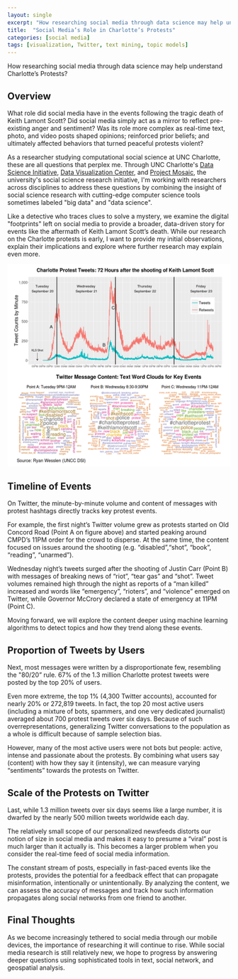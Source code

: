 ```yaml
---
layout: single
excerpt: "How researching social media through data science may help understand Charlotte’s Protests" 
title:  "Social Media’s Role in Charlotte’s Protests"
categories: [social media]
tags: [visualization, Twitter, text mining, topic models]
---
```


How researching social media through data science may help understand Charlotte’s Protests?

Overview
------------------------

What role did social media have in the events following the tragic death of Keith Lamont Scott? Did social media simply act as a mirror to reflect pre-existing anger and sentiment? Was its role more complex as real-time text, photo, and video posts shaped opinions; reinforced prior beliefs; and ultimately affected behaviors that turned peaceful protests violent?

As a researcher studying computational social science at UNC Charlotte, these are all questions that perplex me. Through UNC Charlotte's [Data Science Initiative](http://dsi.uncc.edu), [Data Visualization Center](http://viscenter.uncc.edu/), and [Project Mosaic](http://projectmosaic.uncc.edu), the university's social science research initiative, I'm working with researchers across disciplines to address these questions by combining the insight of social science research with cutting-edge computer science tools sometimes labeled "big data" and "data science".

Like a detective who traces clues to solve a mystery, we examine the digital "footprints" left on social media to provide a broader, data-driven story for events like the aftermath of Keith Lamont Scott’s death. While our research on the Charlotte protests is early, I want to provide my initial observations, explain their implications and explore where further research may explain even more.

![](/images/clt-protest.png)

Timeline of Events
------------------------

On Twitter, the minute-by-minute volume and content of messages with protest hashtags directly tracks key protest events. 

For example, the first night’s Twitter volume grew as protests started on Old Concord Road (Point A on figure above) and started peaking around CMPD’s 11PM order for the crowd to disperse. At the same time, the content focused on issues around the shooting (e.g. “disabled”,“shot”, “book”, “reading”, “unarmed”).

Wednesday night’s tweets surged after the shooting of Justin Carr (Point B) with messages of breaking news of “riot”, “tear gas” and “shot”. Tweet volumes remained high through the night as reports of a “man killed” increased and words like “emergency”, “rioters”, and “violence” emerged on Twitter, while Governor McCrory declared a state of emergency at 11PM (Point C). 

Moving forward, we will explore the content deeper using machine learning algorithms to detect topics and how they trend along these events.


Proportion of Tweets by Users
------------------------

Next, most messages were written by a disproportionate few, resembling the "80/20” rule. 67% of the 1.3 million Charlotte protest tweets were posted by the top 20% of users. 

Even more extreme, the top 1% (4,300 Twitter accounts), accounted for nearly 20% or 272,819 tweets. In fact, the top 20 most active users (including a mixture of bots, spammers, and one very dedicated journalist) averaged about 700 protest tweets over six days. Because of such overrepresentations, generalizing Twitter conversations to the population as a whole is difficult because of sample selection bias. 

However, many of the most active users were not bots but people: active, intense and passionate about the protests. By combining what users say (content) with how they say it (intensity), we can measure varying “sentiments” towards the protests on Twitter.

Scale of the Protests on Twitter
------------------------

Last, while 1.3 million tweets over six days seems like a large number, it is dwarfed by the nearly 500 million tweets worldwide each day. 

The relatively small scope of our personalized newsfeeds distorts our notion of size in social media and makes it easy to presume a “viral” post is much larger than it actually is. This becomes a larger problem when you consider the real-time feed of social media information. 

The constant stream of posts, especially in fast-paced events like the protests, provides the potential for a feedback effect that can propagate misinformation, intentionally or unintentionally. By analyzing the content, we can assess the accuracy of messages and track how such information propagates along social networks from one friend to another. 

Final Thoughts
------------------------

As we become increasingly tethered to social media through our mobile devices, the importance of researching it will continue to rise. While social media research is still relatively new, we hope to progress by answering deeper questions using sophisticated tools in text, social network, and geospatial analysis. 

